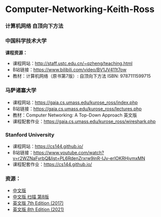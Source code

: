 # Computer-Networking-Keith-Ross
### 计算机网络 自顶向下方法

### 中国科学技术大学

**课程资源：**

* 课程网站：http://staff.ustc.edu.cn/~qzheng/teaching.html
* B站链接：https://www.bilibili.com/video/BV1JV411t7ow
* 教材：计算机网络（原书第7版）: 自顶向下方法  ISBN: 9787111599715

### 马萨诸塞大学

* 课程网站：https://gaia.cs.umass.edu/kurose_ross/index.php
* B站链接：https://gaia.cs.umass.edu/kurose_ross/lectures.php
* 教材：Computer Networking: A Top-Down Approach 英文版
* 课程配套作业：https://gaia.cs.umass.edu/kurose_ross/wireshark.php

### Stanford University

* 课程网站：https://cs144.github.io/
* B站链接：https://www.youtube.com/watch?v=r2WZNaFyrbQ&list=PL6RdenZrxrw9inR-IJv-erlOKRHjymxMN
* 课程配套作业：https://cs144.github.io/

### 资源：

 * [中文版](https://github.com/TimorYang/Computer-Networking-Keith-Ross/blob/main/book/计算机网络-自顶向下方法第七版.pdf) 
 * [中文版 扫描 第8版](https://github.com/TimorYang/Computer-Networking-Keith-Ross/releases/tag/1.0.0)
 * [英文版 7th Edition (2017)](https://github.com/TimorYang/Computer-Networking-Keith-Ross/blob/main/book/Kurose%2C%20James%20F._Ross%2C%20Keith%20W%20-%20Computer%20networking_%20a%20top-down%20approach-Pearson%20(2017).pdf) 
 * [英文版 8th Edition (2021)](https://github.com/TimorYang/Computer-Networking-Keith-Ross/blob/main/book/Computer%20Networking_%20A%20Top-Down%20Approach%2C%20Global%20Edition%2C%208th%20Edition.pdf)
